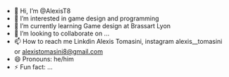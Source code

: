 - 👋 Hi, I’m @AlexisT8
- 👀 I’m interested in game design and programming
- 🌱 I’m currently learning Game design at Brassart Lyon
- 💞️ I’m looking to collaborate on ...
- 📫 How to reach me Linkdin Alexis Tomasini, instagram alexis__tomasini or alexistomasini8@gmail.com
- 😄 Pronouns: he/him
- ⚡ Fun fact: ...

<!---
AlexisT8/AlexisT8 is a ✨ special ✨ repository because its `README.md` (this file) appears on your GitHub profile.
You can click the Preview link to take a look at your changes.
--->

